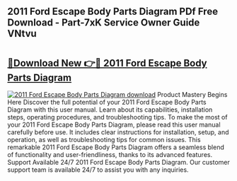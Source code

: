 ## 2011 Ford Escape Body Parts Diagram PDf Free Download - Part-7xK Service Owner Guide VNtvu

# <h2><a href="http://dfiork.blite.top/?on=2011+Ford+Escape+Body+Parts+Diagram">🔗Download New 👉🔴 2011 Ford Escape Body Parts Diagram</a></h2>

[![2011 Ford Escape Body Parts Diagram download](https://i.imgur.com/lujVjoI.png)](http://dfiork.blite.top/?on=2011+Ford+Escape+Body+Parts+Diagram)
Product Mastery Begins Here Discover the full potential of your 2011 Ford Escape Body Parts Diagram with this user manual. Learn about its capabilities, installation steps, operating procedures, and troubleshooting tips. To make the most of your 2011 Ford Escape Body Parts Diagram, please read this user manual carefully before use. It includes clear instructions for installation, setup, and operation, as well as troubleshooting tips for common issues. This remarkable 2011 Ford Escape Body Parts Diagram offers a seamless blend of functionality and user-friendliness, thanks to its advanced features. Support Available 24/7 2011 Ford Escape Body Parts Diagram. Our customer support team is available 24/7 to assist you with any inquiries.
